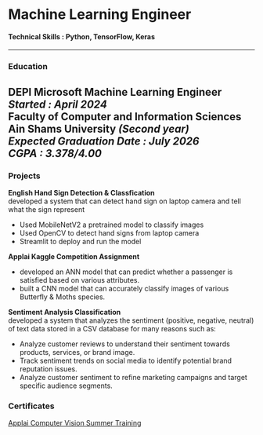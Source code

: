 # Machine Learning Engineer

#### Technical Skills : Python, TensorFlow, Keras
---
### Education 
**DEPI Microsoft Machine Learning Engineer**  
_Started : April 2024_  
**Faculty of Computer and Information Sciences**  
**Ain Shams University** _(Second year)_  
_Expected Graduation Date : July 2026_  
_CGPA : 3.378/4.00_
---
### Projects 
**English Hand Sign Detection & Classfication**  
  developed a system that can detect hand sign on laptop camera and tell what the sign represent
- Used MobileNetV2 a pretrained model to classify images
- Used OpenCV to detect hand signs from laptop camera
- Streamlit to deploy and run the model
  
**Applai Kaggle Competition Assignment** 
- developed an ANN model that can predict whether a passenger is satisfied based on various attributes.
- built a CNN model that can accurately classify images of various Butterfly & Moths species.

**Sentiment Analysis Classification**  
  developed a system that analyzes the sentiment (positive, negative, neutral) of text data stored in a CSV database for many reasons such as:
- Analyze customer reviews to understand their sentiment towards products, services, or brand image.
- Track sentiment trends on social media to identify potential brand reputation issues.
- Analyze customer sentiment to refine marketing campaigns and target specific audience segments.  

### Certificates
[Applai Computer Vision Summer Training](https://drive.google.com/file/d/1HigKwvrDPaBoMf1FfnzEjSBXe_mPyiok/view?usp=drive_link)
